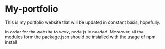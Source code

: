 # My-portfolio
This is my portfolio website that will be updated in constant basis, hopefully.

In order for the website to work, node.js is needed. Moreover, all the modules form the package.json should be installed with the usage of npm install
